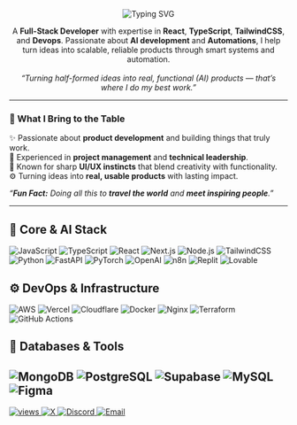 

<!-- Centered intro with animated typing -->
<div align="center">


 <!-- Animated titles (Rust #B7410E) -->
<img src="https://readme-typing-svg.demolab.com?font=Fira+Code&weight=600&size=22&pause=900&center=true&vCenter=true&random=false&width=520&color=B7410E&lines=SaaS+development+%7C+Ideas+%E2%9E%A1%EF%B8%8F+Products;Full-Stack+Developer+%E2%80%A2+DevOps+%E2%80%A2+AI;Building+reliable+systems" alt="Typing SVG" />
  <p>
    <!-- Centered intro with animated typing -->

 <p>
  A <b>Full-Stack Developer</b> with expertise in <b>React</b>, <b>TypeScript</b>, <b>TailwindCSS</b>, and <b>Devops</b>.  
   Passionate about <b>AI development</b> and <b>Automations</b>, I help turn ideas into scalable, reliable products through smart systems and automation.  
   <br><br>
   <i>“Turning half-formed ideas into real, functional (AI) products — that’s where I do my best work.”</i>
 </p>

</div>

---

### 🚀 What I Bring to the Table  
✨ Passionate about **product development** and building things that truly work.  
🧩 Experienced in **project management** and **technical leadership**.   
🎯 Known for sharp **UI/UX instincts** that blend creativity with functionality.  
⚙️ Turning ideas into **real, usable products** with lasting impact.  

   <i>“**Fun Fact:** Doing all this to **travel the world** and **meet inspiring people**.”</i>


---

## 🧠 Core & AI Stack
![JavaScript](https://img.shields.io/badge/JavaScript-%23323330.svg?style=for-the-badge&logo=javascript&logoColor=%23F7DF1E)
![TypeScript](https://img.shields.io/badge/TypeScript-%23007ACC.svg?style=for-the-badge&logo=typescript&logoColor=white)
![React](https://img.shields.io/badge/React-%2320232a.svg?style=for-the-badge&logo=react&logoColor=%2361DAFB)
![Next.js](https://img.shields.io/badge/Next.js-%23000000.svg?style=for-the-badge&logo=nextdotjs&logoColor=white)
![Node.js](https://img.shields.io/badge/Node.js-43853D?style=for-the-badge&logo=node.js&logoColor=white)
![TailwindCSS](https://img.shields.io/badge/TailwindCSS-06B6D4?style=for-the-badge&logo=tailwindcss&logoColor=white)
![Python](https://img.shields.io/badge/Python-3670A0?style=for-the-badge&logo=python&logoColor=ffdd54)
![FastAPI](https://img.shields.io/badge/FastAPI-005571?style=for-the-badge&logo=fastapi&logoColor=white)
![PyTorch](https://img.shields.io/badge/PyTorch-%23EE4C2C.svg?style=for-the-badge&logo=pytorch&logoColor=white)
![OpenAI](https://img.shields.io/badge/OpenAI-412991?style=for-the-badge&logo=openai&logoColor=white)
![n8n](https://img.shields.io/badge/n8n-EA4B8B?style=for-the-badge&logo=n8n&logoColor=white)
![Replit](https://img.shields.io/badge/Replit-F26207?style=for-the-badge&logo=replit&logoColor=white)
![Lovable](https://img.shields.io/badge/Lovable-%23FF6B6B?style=for-the-badge&logo=heart&logoColor=white)


## ⚙️ DevOps & Infrastructure
![AWS](https://img.shields.io/badge/AWS-%23FF9900.svg?style=for-the-badge&logo=amazon-aws&logoColor=white)
![Vercel](https://img.shields.io/badge/Vercel-%23000000.svg?style=for-the-badge&logo=vercel&logoColor=white)
![Cloudflare](https://img.shields.io/badge/Cloudflare-F38020?style=for-the-badge&logo=Cloudflare&logoColor=white)
![Docker](https://img.shields.io/badge/Docker-2496ED?style=for-the-badge&logo=docker&logoColor=white)
![Nginx](https://img.shields.io/badge/Nginx-%23009639.svg?style=for-the-badge&logo=nginx&logoColor=white)
![Terraform](https://img.shields.io/badge/Terraform-5C4EE5?style=for-the-badge&logo=terraform&logoColor=white)
![GitHub Actions](https://img.shields.io/badge/GitHub%20Actions-2088FF?style=for-the-badge&logo=githubactions&logoColor=white)


## 🧩 Databases & Tools
![MongoDB](https://img.shields.io/badge/MongoDB-%234ea94b.svg?style=for-the-badge&logo=mongodb&logoColor=white)
![PostgreSQL](https://img.shields.io/badge/PostgreSQL-%23316192.svg?style=for-the-badge&logo=postgresql&logoColor=white)
![Supabase](https://img.shields.io/badge/Supabase-3ECF8E?style=for-the-badge&logo=supabase&logoColor=white)
![MySQL](https://img.shields.io/badge/MySQL-4479A1.svg?style=for-the-badge&logo=mysql&logoColor=white)
![Figma](https://img.shields.io/badge/Figma-%23F24E1E.svg?style=for-the-badge&logo=figma&logoColor=white)
---

<!-- Small dynamic badges -->
<a href="https://github.com/iamnoumank">
  <img src="https://komarev.com/ghpvc/?username=iamnoumank&style=flat&label=Profile+views&color=gray" alt="views"/>
</a>
<a href="https://x.com/iamnoumank">
  <img src="https://img.shields.io/badge/Follow_on_X-000000?logo=x&logoColor=white" alt="X"/>
</a>
<a href="https://discord.gg/iamnoumank">
  <img src="https://img.shields.io/badge/Join_on_Discord-5865F2?logo=discord&logoColor=white" alt="Discord"/>
</a>
<a href="mailto:iamnoumank@gmail.com">
  <img src="https://img.shields.io/badge/Email_Me-D14836?logo=gmail&logoColor=white" alt="Email"/>
</a>
